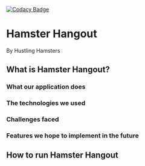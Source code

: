 [![Codacy Badge](https://app.codacy.com/project/badge/Grade/b24eaee79b99460491adcb9ecd6eaaf1)](https://app.codacy.com/gh/mary0L/Hustle-Hamster/dashboard?utm_source=gh&utm_medium=referral&utm_content=&utm_campaign=Badge_grade)
# Hamster Hangout
By Hustling Hamsters

## What is Hamster Hangout?
### What our application does
### The technologies we used
### Challenges faced
### Features we hope to implement in the future

## How to run Hamster Hangout